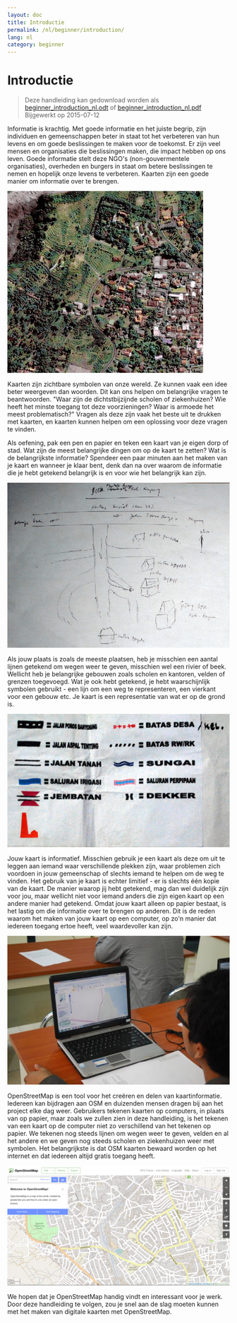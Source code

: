 ```yaml
---
layout: doc
title: Introductie
permalink: /nl/beginner/introduction/
lang: nl
category: beginner
---
```


Introductie
============

> Deze handleiding kan gedownload worden als [beginner_introduction_nl.odt](/files/beginner_introduction_nl.odt) of [beginner_introduction_nl.pdf](/files/beginner_introduction_nl.pdf)  
> Bijgewerkt op 2015-07-12  

Informatie is krachtig. Met goede informatie en het juiste
begrip, zijn individuen en gemeenschappen beter in staat tot het verbeteren
van hun levens en om goede beslissingen te maken voor de toekomst. Er zijn veel 
mensen en organisaties die beslissingen maken, die impact hebben op ons leven. Goede
informatie stelt deze NGO's (non-gouvermentele organisaties), overheden en burgers in staat om betere
beslissingen te nemen en hopelijk onze levens te verbeteren. Kaarten zijn een goede manier
om informatie over te brengen. 

![A village in Indonesia][]

Kaarten zijn zichtbare symbolen van onze wereld. Ze kunnen vaak 
een idee beter weergeven dan woorden. Dit kan ons helpen
om belangrijke vragen te beantwoorden. "Waar zijn de dichtstbijzijnde scholen of ziekenhuizen? Wie
heeft het minste toegang tot deze voorzieningen? Waar is armoede het meest
problematisch?" Vragen als deze zijn vaak het beste uit te drukken met kaarten,
en kaarten kunnen helpen om een oplossing voor deze vragen te vinden. 

Als oefening, pak een pen en papier en teken een kaart van je eigen dorp of stad. Wat zijn de
meest belangrijke dingen om op de kaart te zetten? Wat is de belangrijkste
informatie? Spendeer een paar minuten aan het maken van je kaart en wanneer je
klaar bent, denk dan na over waarom de informatie die je hebt getekend belangrijk is en
voor wie het belangrijk kan zijn.

![Example of a hand-drawn map][]

Als jouw plaats is zoals de meeste plaatsen, heb je misschien een aantal lijnen getekend
om wegen weer te geven, misschien wel een rivier of beek. Wellicht heb je belangrijke gebouwen
zoals scholen en kantoren, velden of grenzen toegevoegd. Wat je ook hebt getekend,
je hebt waarschijnlijk symbolen gebruikt - een lijn om een weg te representeren, een vierkant voor 
een gebouw etc. Je kaart is een representatie van wat
er op de grond is.

![Examples of symbols][]

Jouw kaart is informatief. Misschien gebruik je een kaart als deze om 
uit te leggen aan iemand waar verschillende plekken zijn, waar problemen zich voordoen
in jouw gemeenschap of slechts iemand te helpen om de weg te vinden. Het gebruik van 
je kaart is echter limitief - er is slechts één kopie van de kaart. De manier 
waarop jij hebt getekend, mag dan wel duidelijk zijn voor jou, maar wellicht niet voor iemand anders
die zijn eigen kaart op een andere manier had getekend. Omdat jouw kaart
alleen op papier bestaat, is het lastig om die informatie over te brengen op anderen.
Dit is de reden waarom het maken van jouw kaart op een computer, op zo'n manier dat iedereen 
toegang ertoe heeft, veel waardevoller kan zijn. 

![Mapping on Computer][]

OpenStreetMap is een tool voor het creëren en delen van kaartinformatie. 
Iedereen kan bijdragen aan OSM en duizenden mensen dragen bij aan het project 
elke dag weer. Gebruikers tekenen kaarten op computers, in plaats van op papier, maar zoals we 
zullen zien in deze handleiding, is het tekenen van een kaart op de computer niet zo 
verschillend van het tekenen op papier. We tekenen nog steeds lijnen om wegen weer te geven,
velden en al het andere en we geven nog steeds scholen en ziekenhuizen weer 
met symbolen. Het belangrijkste is dat OSM kaarten bewaard worden op het 
internet en dat iedereen altijd gratis toegang heeft.

![Digital maps with OpenStreetMap][]

We hopen dat je OpenStreetMap handig vindt en interessant voor je
werk. Door deze handleiding te volgen, zou je snel aan de slag moeten kunnen met het
maken van digitale kaarten met OpenStreetMap.


[A village in Indonesia]: /images/beginner/village-in-indonesia.png
[Example of a hand-drawn map]: /images/beginner/hand-drawn-map.png
[Examples of symbols]: /images/beginner/examples-of-symbols.png
[Mapping on Computer]: /images/beginner/mapping-on-computer.png
[Digital maps with OpenStreetMap]: /images/beginner/digital-maps-with-osm.png